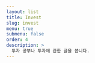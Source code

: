 ```yaml
---
layout: list
title: Invest
slug: invest
menu: true
submenu: false
order: 4
description: >
  투자 공부나 투자에 관한 글을 씁니다.
---
```

